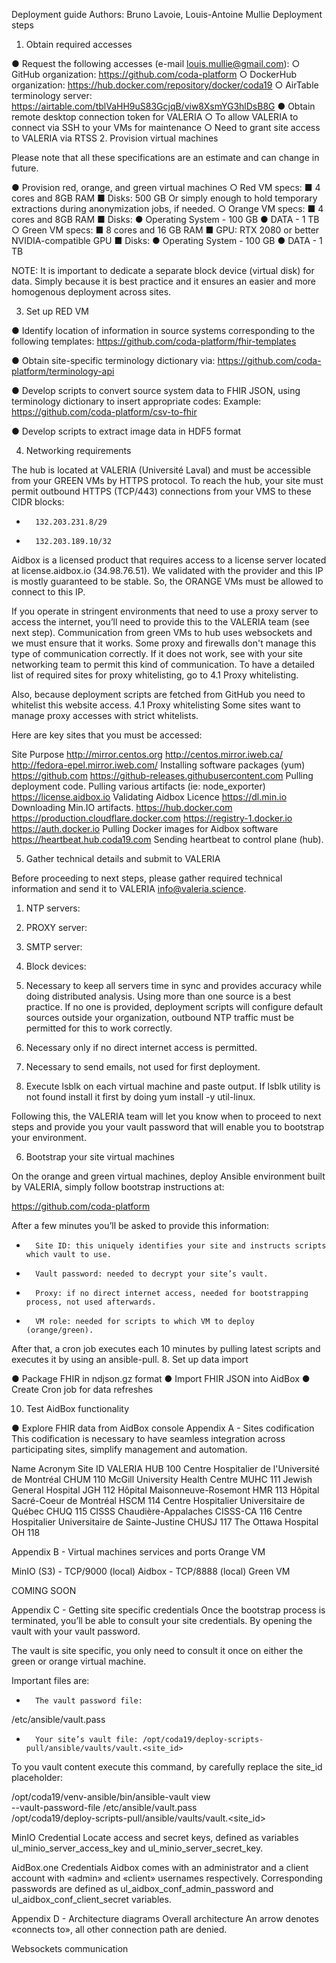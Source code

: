 Deployment guide
Authors: Bruno Lavoie, Louis-Antoine Mullie
Deployment steps
1. Obtain required accesses
 
●  	Request the following accesses (e-mail louis.mullie@gmail.com):
○  	GitHub organization: https://github.com/coda-platform
○  	DockerHub organization: https://hub.docker.com/repository/docker/coda19
○  	AirTable terminology server: https://airtable.com/tblVaHH9uS83GcjqB/viw8XsmYG3hlDsB8G
●  	Obtain remote desktop connection token for VALERIA
○  	To allow VALERIA to connect via SSH to your VMs for maintenance
○  	Need to grant site access to VALERIA via RTSS
2. Provision virtual machines
 
Please note that all these specifications are an estimate and can change in future.
 
●  	Provision red, orange, and green virtual machines
○  	Red VM specs:
■  	4 cores and 8GB RAM
■  	Disks: 500 GB
Or simply enough to hold temporary extractions during anonymization jobs, if needed.
○  	Orange VM specs:
■  	4 cores and  8GB RAM
■  	Disks:
●  	Operating System - 100 GB
●  	DATA - 1 TB
○  	Green VM specs:
■  	8 cores and 16 GB RAM
■  	GPU: RTX 2080 or better NVIDIA-compatible GPU
■  	Disks:
●  	Operating System - 100 GB
●  	DATA - 1 TB
 
NOTE: It is important to dedicate a separate block device (virtual disk) for data. Simply because it is best practice and it ensures an easier and more homogenous deployment across sites.

 
 
3. Set up RED VM
 
●  	Identify location of information in source systems corresponding to the following templates:
https://github.com/coda-platform/fhir-templates

●  	Obtain site-specific terminology dictionary via: https://github.com/coda-platform/terminology-api
 
●  	Develop scripts to convert source system data to FHIR JSON, using terminology dictionary to insert appropriate codes:
Example: https://github.com/coda-platform/csv-to-fhir

●  	Develop scripts to extract image data in HDF5 format
 
4. Networking requirements
 
The hub is located at VALERIA (Université Laval) and must be accessible from your GREEN VMs by HTTPS protocol. To reach the hub, your site must permit outbound HTTPS (TCP/443) connections from your VMS to these CIDR blocks:
-   	132.203.231.8/29
-   	132.203.189.10/32
 
Aidbox is a licensed product that requires access to a license server located at license.aidbox.io (34.98.76.51). We validated with the provider and this IP is mostly guaranteed to be stable. So, the ORANGE VMs must be allowed to connect to this IP.
 
If you operate in stringent environments that need to use a proxy server to access the internet, you’ll need to provide this to the VALERIA team (see next step). Communication from green VMs to hub uses websockets and we must ensure that it works. Some proxy and firewalls don't manage this type of communication correctly. If it does not work, see with your site networking team to permit this kind of communication. To have a detailed list of required sites for proxy whitelisting, go to 4.1 Proxy whitelisting.
 
Also, because deployment scripts are fetched from GitHub you need to whitelist this website access.
4.1 Proxy whitelisting
Some sites want to manage proxy accesses with strict whitelists.
 
Here are key sites that you must be accessed:
 
Site
Purpose
http://mirror.centos.org
http://centos.mirror.iweb.ca/
http://fedora-epel.mirror.iweb.com/
Installing software packages (yum)
https://github.com
https://github-releases.githubusercontent.com
Pulling deployment code.
Pulling various artifacts (ie: node_exporter)
https://license.aidbox.io
Validating Aidbox Licence
https://dl.min.io
Downloading Min.IO artifacts.
https://hub.docker.com
https://production.cloudflare.docker.com
https://registry-1.docker.io
https://auth.docker.io
Pulling Docker images for Aidbox software
https://heartbeat.hub.coda19.com
Sending heartbeat to control plane (hub).

 

 
5. Gather technical details and submit to VALERIA
 
Before proceeding to next steps, please gather required technical information and send it to VALERIA <info@valeria.science>.
 
1. NTP servers:
 
2. PROXY server:
 
3. SMTP server:
 
4. Block devices:
 

 
1. 	Necessary to keep all servers time in sync and provides accuracy while doing distributed analysis. Using more than one source is a best practice. If no one is provided, deployment scripts will configure default sources outside your organization, outbound NTP traffic must be permitted for this to work correctly.
2. 	Necessary only if no direct internet access is permitted.
3. 	Necessary to send emails, not used for first deployment.
4. 	Execute lsblk on each virtual machine and paste output. If lsblk utility is not found install it first by doing yum install -y util-linux.
 
Following this, the VALERIA team will let you know when to proceed to next steps and provide you your vault password that will enable you to bootstrap your environment.
 
 
 

 
6. Bootstrap your site virtual machines
 
On the orange and green virtual machines, deploy Ansible environment built by VALERIA, simply follow bootstrap instructions at:
 
https://github.com/coda-platform
 
After a few minutes you’ll be asked to provide this information:
 
-   	Site ID: this uniquely identifies your site and instructs scripts which vault to use.
-   	Vault password: needed to decrypt your site’s vault.
-   	Proxy: if no direct internet access, needed for bootstrapping process, not used afterwards.
-   	VM role: needed for scripts to which VM to deploy  (orange/green).
 
After that, a cron job executes each 10 minutes by pulling latest scripts and executes it by using an ansible-pull.
8. Set up data import
 
●  	Package FHIR in ndjson.gz format
●  	Import FHIR JSON into AidBox
●  	Create Cron job for data refreshes
 
10. Test AidBox functionality
 
●  	Explore FHIR data from AidBox console
Appendix A - Sites codification
This codification is necessary to have seamless integration across participating sites, simplify management and automation.
 
Name
Acronym
Site ID
VALERIA
HUB
100
Centre Hospitalier de l'Université de Montréal
CHUM
110
McGill University Health Centre
MUHC
111
Jewish General Hospital
JGH
112
Hôpital Maisonneuve-Rosemont
HMR
113
Hôpital Sacré-Coeur de Montréal
HSCM
114
Centre Hospitalier Universitaire de Québec
CHUQ
115
CISSS Chaudière-Appalaches
CISSS-CA
116
Centre Hospitalier Universitaire de Sainte-Justine
CHUSJ
117
The Ottawa Hospital
OH
118

 

 
Appendix B - Virtual machines services and ports
Orange VM

MinIO (S3) - TCP/9000 (local)
Aidbox - TCP/8888 (local)
Green VM

COMING SOON

 
Appendix C - Getting site specific credentials
Once the bootstrap process is terminated, you’ll be able to consult your site credentials. By opening the vault with your vault password.
 
The vault is site specific, you only need to consult it once on either the green or orange virtual machine.
 
Important files are:
-   	The vault password file:
/etc/ansible/vault.pass
-   	Your site’s vault file: /opt/coda19/deploy-scripts-pull/ansible/vaults/vault.<site_id>
 
To you vault content execute this command, by carefully replace the site_id placeholder:
 
/opt/coda19/venv-ansible/bin/ansible-vault
  view \
  --vault-password-file /etc/ansible/vault.pass \
  /opt/coda19/deploy-scripts-pull/ansible/vaults/vault.<site_id>
 
MinIO Credential
Locate access and secret keys, defined as variables ul_minio_server_access_key and ul_minio_server_secret_key.
 
AidBox.one Credentials
Aidbox comes with an administrator and a client account with «admin» and «client» usernames respectively. Corresponding passwords are defined as ul_aidbox_conf_admin_password and ul_aidbox_conf_client_secret variables.
 
 Appendix D - Architecture diagrams
Overall architecture
An arrow denotes «connects to», all other connection path are denied.
 
Websockets communication
